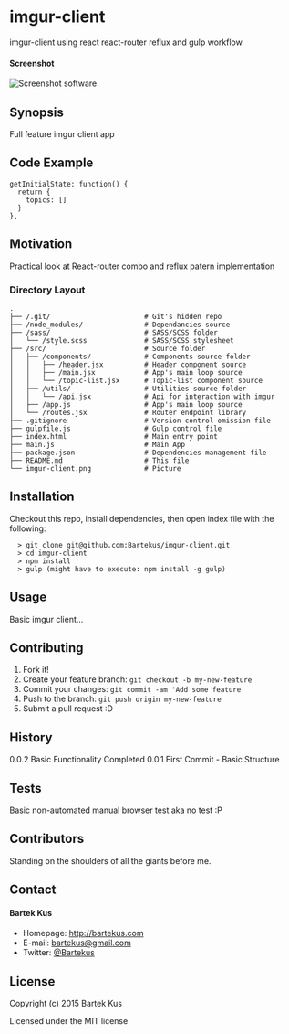 imgur-client
======

imgur-client using react react-router reflux and gulp workflow.

#### Screenshot

![Screenshot software](https://raw.githubusercontent.com/Bartekus/todo-react-router/master/imgur-client.png "screenshot software")

## Synopsis

Full feature imgur client app

## Code Example

```
getInitialState: function() {
  return {
    topics: []
  }
},
```

## Motivation

Practical look at React-router combo and reflux patern implementation

### Directory Layout

```
.
├── /.git/                       # Git's hidden repo
├── /node_modules/               # Dependancies source
├── /sass/                       # SASS/SCSS folder
│   └── /style.scss              # SASS/SCSS stylesheet
├── /src/                        # Source folder
│   ├── /components/             # Components source folder
│   │   ├── /header.jsx          # Header component source
│   │   ├── /main.jsx            # App's main loop source
│   │   └── /topic-list.jsx      # Topic-list component source
│   ├── /utils/                  # Utilities source folder
│   │   └── /api.jsx             # Api for interaction with imgur
│   ├── /app.js                  # App's main loop source
│   └── /routes.jsx              # Router endpoint library
├── .gitignore                   # Version control omission file
├── gulpfile.js                  # Gulp control file
├── index.html                   # Main entry point
├── main.js                      # Main App
├── package.json                 # Dependencies management file
├── README.md                    # This file
└── imgur-client.png             # Picture
```

## Installation

Checkout this repo, install dependencies, then open index file with the following:

```
  > git clone git@github.com:Bartekus/imgur-client.git
  > cd imgur-client
  > npm install
  > gulp (might have to execute: npm install -g gulp)
```

## Usage

Basic imgur client...

## Contributing

1. Fork it!
2. Create your feature branch: `git checkout -b my-new-feature`
3. Commit your changes: `git commit -am 'Add some feature'`
4. Push to the branch: `git push origin my-new-feature`
5. Submit a pull request :D

## History

0.0.2 Basic Functionality Completed
0.0.1 First Commit - Basic Structure

## Tests

Basic non-automated manual browser test aka no test :P

## Contributors

Standing on the shoulders of all the giants before me.

## Contact
#### Bartek Kus
* Homepage: http://bartekus.com
* E-mail: bartekus@gmail.com
* Twitter: [@Bartekus](https://twitter.com/Bartekus "Bartekus on twitter")

## License

Copyright (c) 2015 Bartek Kus

Licensed under the MIT license
